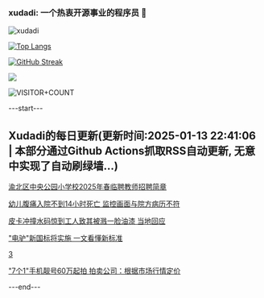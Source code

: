 ### xudadi: 一个热衷开源事业的程序员 👋

![xudadi](https://github-readme-stats-git-masterorgs-github-readme-stats-team.vercel.app/api?username=xudadi)

[![Top Langs](https://github-readme-stats.vercel.app/api/top-langs/?username=xudadi)](https://github.com/anuraghazra/github-readme-stats)

[![GitHub Streak](https://streak-stats.demolab.com?user=xudadi&locale=zh_Hans)](https://git.io/streak-stats)

![](https://raw.githubusercontent.com/xudadi/xudadi/main/assets/github-contribution-grid-snake.svg)

![VISITOR+COUNT](https://komarev.com/ghpvc/?username=xudadi&label=VISITOR+COUNT)


---start---

## Xudadi的每日更新(更新时间:2025-01-13 22:41:06 | 本部分通过Github Actions抓取RSS自动更新, 无意中实现了自动刷绿墙...)

[渝北区中央公园小学校2025年春临聘教师招聘简章](https://www.gongkaoleida.com/article/2263872)

[幼儿腹痛入院不到14小时死亡 监控画面与院方病历不符](https://m.163.com/news/article/JLQ0IV3D051492T3.html)

[皮卡冲撞水码惊到工人致其被溅一脸油漆 当地回应](https://m.163.com/news/article/JLQ0IVAU051492T3.html)

["电驴"新国标将实施 一文看懂新标准](https://m.163.com/news/article/JLPUS7VH000189PS.html)

[3](https://m.163.com/touch/news/sub/domestic)

["7个1"手机靓号60万起拍 拍卖公司：根据市场行情定价](https://m.163.com/news/article/JLPPO41M053469M5.html)

---end---
